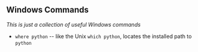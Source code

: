 Windows Commands
----------------

_This is just a collection of useful Windows commands_

* `where python` -- like the Unix `which python`, locates the installed path to `python`
